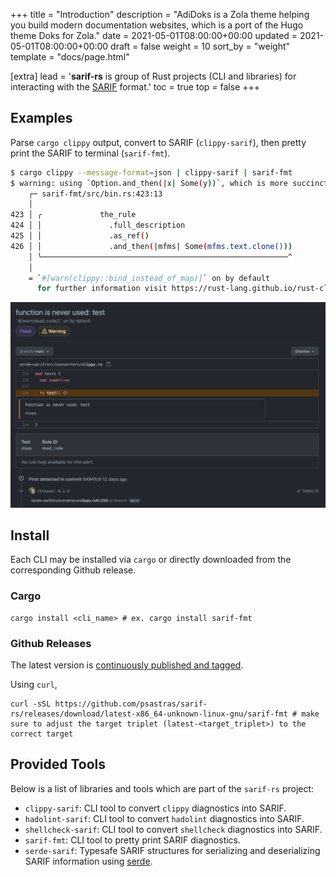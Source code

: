+++
title = "Introduction"
description = "AdiDoks is a Zola theme helping you build modern documentation websites, which is a port of the Hugo theme Doks for Zola."
date = 2021-05-01T08:00:00+00:00
updated = 2021-05-01T08:00:00+00:00
draft = false
weight = 10
sort_by = "weight"
template = "docs/page.html"

[extra]
lead = '<b>sarif-rs</b> is group of Rust projects (CLI and libraries) for interacting with the <a href="https://sarifweb.azurewebsites.net/">SARIF</a> format.'
toc = true
top = false
+++

## Examples

Parse `cargo clippy` output, convert to SARIF (`clippy-sarif`), then pretty
print the SARIF to terminal (`sarif-fmt`).

```sh
$ cargo clippy --message-format=json | clippy-sarif | sarif-fmt
$ warning: using `Option.and_then(|x| Some(y))`, which is more succinctly expressed as `map(|x| y)`
    ┌─ sarif-fmt/src/bin.rs:423:13
    │
423 │ ╭             the_rule
424 │ │               .full_description
425 │ │               .as_ref()
426 │ │               .and_then(|mfms| Some(mfms.text.clone()))
    │ ╰───────────────────────────────────────────────────────^
    │
    = `#[warn(clippy::bind_instead_of_map)]` on by default
      for further information visit https://rust-lang.github.io/rust-clippy/master#bind_instead_of_map
```

![alt text](images/ghas.png "Title")

## Install

Each CLI may be installed via `cargo` or directly downloaded from the
corresponding Github release.

### Cargo

```shell
cargo install <cli_name> # ex. cargo install sarif-fmt
```

### Github Releases

The latest version is
[continuously published and tagged](https://github.com/psastras/sarif-rs/releases).

Using `curl`,

```shell
curl -sSL https://github.com/psastras/sarif-rs/releases/download/latest-x86_64-unknown-linux-gnu/sarif-fmt # make sure to adjust the target triplet (latest-<target_triplet>) to the correct target
```

## Provided Tools

Below is a list of libraries and tools which are part of the `sarif-rs` project:

- `clippy-sarif`: CLI tool to convert `clippy` diagnostics into SARIF.
- `hadolint-sarif`: CLI tool to convert `hadolint` diagnostics into SARIF.
- `shellcheck-sarif`: CLI tool to convert `shellcheck` diagnostics into SARIF.
- `sarif-fmt`: CLI tool to pretty print SARIF diagnostics.
- `serde-sarif`: Typesafe SARIF structures for serializing and deserializing
  SARIF information using [serde](https://serde.rs/).

